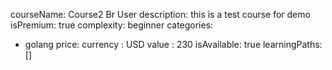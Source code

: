 courseName: Course2 Br User
description: this is a test course for demo
isPremium: true
complexity: beginner
categories:
- golang
price: 
  currency : USD
  value : 230 
isAvailable: true
learningPaths: []